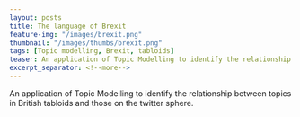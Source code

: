 ```yaml
---
layout: posts
title: The language of Brexit
feature-img: "/images/brexit.png"
thumbnail: "/images/thumbs/brexit.png"
tags: [Topic modelling, Brexit, tabloids]
teaser: An application of Topic Modelling to identify the relationship between topics in British tabloids and those on the twitter sphere.
excerpt_separator: <!--more-->
---
```


An application of Topic Modelling to identify the relationship between topics in British tabloids and those on the twitter sphere.
<!--more-->




